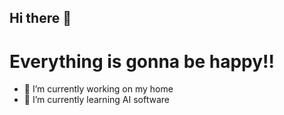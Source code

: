 ## Hi there 👋

# Everything is gonna be happy!!

- 🔭 I’m currently working on my home
- 🌱 I’m currently learning AI software
